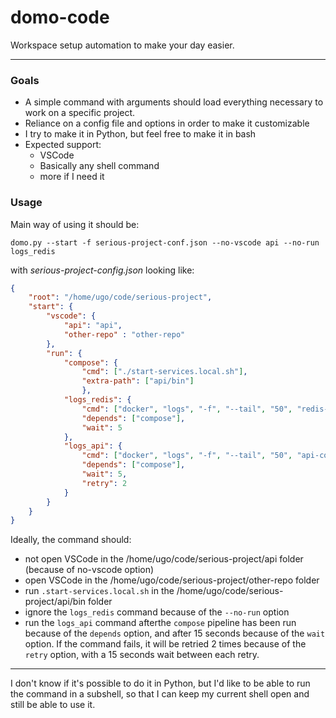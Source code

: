 # domo-code
Workspace setup automation to make your day easier.

-------------

### Goals
- A simple command with arguments should load everything necessary to work on a specific project.
- Reliance on a config file and options in order to make it customizable
- I try to make it in Python, but feel free to make it in bash
- Expected support:
    - VSCode
    - Basically any shell command
    - more if I need it


### Usage

Main way of using it should be:

`domo.py --start -f serious-project-conf.json --no-vscode api --no-run logs_redis`

with _serious-project-config.json_ looking like:

```json
{
    "root": "/home/ugo/code/serious-project",
    "start": {
        "vscode": {
            "api": "api",
            "other-repo" : "other-repo"   
        },
        "run": {
            "compose": {
                "cmd": ["./start-services.local.sh"],
                "extra-path": ["api/bin"]
                },
            "logs_redis": {
                "cmd": ["docker", "logs", "-f", "--tail", "50", "redis-cont"],
                "depends": ["compose"],
                "wait": 5
            },
            "logs_api": {
                "cmd": ["docker", "logs", "-f", "--tail", "50", "api-cont"],
                "depends": ["compose"],
                "wait": 5,
                "retry": 2
            }
        }
    }
}
```

Ideally, the command should:
- not open VSCode in the /home/ugo/code/serious-project/api folder (because of no-vscode option)
- open VSCode in the /home/ugo/code/serious-project/other-repo folder
- run `.start-services.local.sh` in the /home/ugo/code/serious-project/api/bin folder
- ignore the `logs_redis` command because of the `--no-run` option
- run the `logs_api` command afterthe `compose` pipeline has been run because of the `depends` option, and after 15 seconds because of the `wait` option. If the command fails, it will be retried 2 times because of the `retry` option, with a 15 seconds wait between each retry.

------

I don't know if it's possible to do it in Python, but I'd like to be able to run the command in a subshell, so that I can keep my current shell open and still be able to use it.
